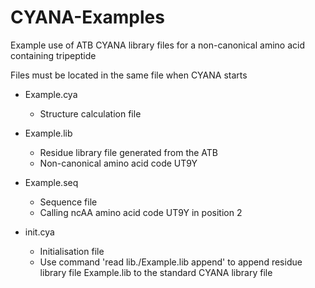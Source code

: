 # CYANA-Examples
Example use of ATB CYANA library files for a non-canonical amino acid containing tripeptide 

Files must be located in the same file when CYANA starts

  - Example.cya
      - Structure calculation file
     
  - Example.lib
      - Residue library file generated from the ATB 
      - Non-canonical amino acid code UT9Y

  - Example.seq
      - Sequence file
      - Calling ncAA amino acid code UT9Y in position 2

  - init.cya
      - Initialisation file
      - Use command 'read lib./Example.lib append' to append residue library file Example.lib to the standard CYANA library file 
      
    
